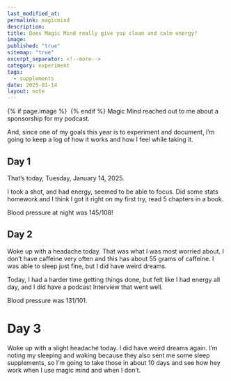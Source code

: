 ```yaml
---
last_modified_at: 
permalink: magicmind
description: 
title: Does Magic Mind really give you clean and calm energy?
image: 
published: "true"
sitemap: "true"
excerpt_separator: <!--more-->
category: experiment
tags:
  - supplements
date: 2025-01-14
layout: note
---
```



{% if page.image %} <img src="{{ page.image }}" alt=""> {% endif %}
Magic Mind reached out to me about a sponsorship for my podcast. 

And, since one of my goals this year is to experiment and document, I’m going to keep a log of how it works and how I feel while taking it. 

## Day 1
That’s today, Tuesday, January 14, 2025. 

I took a shot, and had energy, seemed to be able to focus. Did some stats homework and I think I got it right on my first try, read 5 chapters in a book. 

Blood pressure at night was 145/108!

## Day 2
Woke up with a headache today. That was what I was most worried about. I don’t have caffeine very often and this has about 55 grams of caffeine. I was able to sleep just fine, but I did have weird dreams. 

Today, I had a harder time getting things done, but felt like I had energy all day, and I did have a podcast Interview that went well. 

Blood pressure was 131/101.

# Day 3
Woke up with a slight headache today. I did have weird dreams again. I’m noting my sleeping and waking because they also sent me some sleep supplements, so I’m going to take those in about 10 days and see how hey work when I use magic mind and when I don’t. 